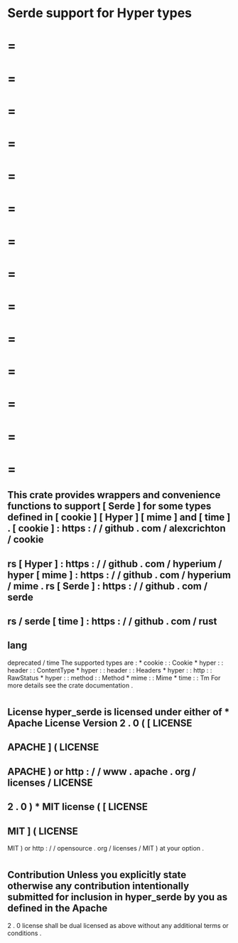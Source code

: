Serde
support
for
Hyper
types
=
=
=
=
=
=
=
=
=
=
=
=
=
=
=
=
=
=
=
=
=
=
=
=
=
=
=
=
=
This
crate
provides
wrappers
and
convenience
functions
to
support
[
Serde
]
for
some
types
defined
in
[
cookie
]
[
Hyper
]
[
mime
]
and
[
time
]
.
[
cookie
]
:
https
:
/
/
github
.
com
/
alexcrichton
/
cookie
-
rs
[
Hyper
]
:
https
:
/
/
github
.
com
/
hyperium
/
hyper
[
mime
]
:
https
:
/
/
github
.
com
/
hyperium
/
mime
.
rs
[
Serde
]
:
https
:
/
/
github
.
com
/
serde
-
rs
/
serde
[
time
]
:
https
:
/
/
github
.
com
/
rust
-
lang
-
deprecated
/
time
The
supported
types
are
:
*
cookie
:
:
Cookie
*
hyper
:
:
header
:
:
ContentType
*
hyper
:
:
header
:
:
Headers
*
hyper
:
:
http
:
:
RawStatus
*
hyper
:
:
method
:
:
Method
*
mime
:
:
Mime
*
time
:
:
Tm
For
more
details
see
the
crate
documentation
.
#
#
License
hyper_serde
is
licensed
under
either
of
*
Apache
License
Version
2
.
0
(
[
LICENSE
-
APACHE
]
(
LICENSE
-
APACHE
)
or
http
:
/
/
www
.
apache
.
org
/
licenses
/
LICENSE
-
2
.
0
)
*
MIT
license
(
[
LICENSE
-
MIT
]
(
LICENSE
-
MIT
)
or
http
:
/
/
opensource
.
org
/
licenses
/
MIT
)
at
your
option
.
#
#
#
Contribution
Unless
you
explicitly
state
otherwise
any
contribution
intentionally
submitted
for
inclusion
in
hyper_serde
by
you
as
defined
in
the
Apache
-
2
.
0
license
shall
be
dual
licensed
as
above
without
any
additional
terms
or
conditions
.
